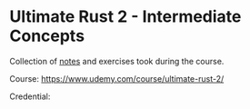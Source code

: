 # Ultimate Rust 2 - Intermediate Concepts

Collection of [notes](NOTES.md) and exercises took during the course.

Course: <https://www.udemy.com/course/ultimate-rust-2/>

Credential:
